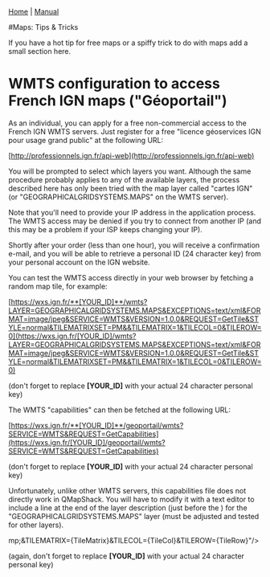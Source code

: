[Home](Home) | [Manual](DocMain)

#Maps: Tips & Tricks

If you have a hot tip for free maps or a spiffy trick to do with maps add a small section here.

# WMTS configuration to access French IGN maps ("Géoportail") #

As an individual, you can apply for a free non-commercial access to the French IGN WMTS servers.
Just register for a free "licence géoservices IGN pour usage grand public" at the following URL:

[http://professionnels.ign.fr/api-web](http://professionnels.ign.fr/api-web)

You will be prompted to select which layers you want. Although the same procedure probably applies to any of the available layers, the process described here has only been tried with the map layer called "cartes IGN" (or "GEOGRAPHICALGRIDSYSTEMS.MAPS" on the WMTS server).

Note that you'll need to provide your IP address in the application process. The WMTS access may be denied if you try to connect from another IP (and this may be a problem if your ISP keeps changing your IP).

Shortly after your order (less than one hour), you will receive a confirmation e-mail, and you will be able to retrieve a personal ID (24 character key) from your personal account on the IGN website.

You can test the WMTS access directly in your web browser by fetching a random map tile, for example:

[https://wxs.ign.fr/**[YOUR_ID]**/wmts?LAYER=GEOGRAPHICALGRIDSYSTEMS.MAPS&EXCEPTIONS=text/xml&FORMAT=image/jpeg&SERVICE=WMTS&VERSION=1.0.0&REQUEST=GetTile&STYLE=normal&TILEMATRIXSET=PM&&TILEMATRIX=1&TILECOL=0&TILEROW=0](https://wxs.ign.fr/[YOUR_ID]/wmts?LAYER=GEOGRAPHICALGRIDSYSTEMS.MAPS&EXCEPTIONS=text/xml&FORMAT=image/jpeg&SERVICE=WMTS&VERSION=1.0.0&REQUEST=GetTile&STYLE=normal&TILEMATRIXSET=PM&&TILEMATRIX=1&TILECOL=0&TILEROW=0)

(don't forget to replace **[YOUR_ID]** with your actual 24 character personal key)

The WMTS "capabilities" can then be fetched at the following URL:

[https://wxs.ign.fr/**[YOUR_ID]**/geoportail/wmts?SERVICE=WMTS&REQUEST=GetCapabilities](https://wxs.ign.fr/[YOUR_ID]/geoportail/wmts?SERVICE=WMTS&REQUEST=GetCapabilities)

(don't forget to replace **[YOUR_ID]** with your actual 24 character personal key)

Unfortunately, unlike other WMTS servers, this capabilities file does not directly work in QMapShack. You will have to modify it with a text editor to include a <ResourceURL> line at the end of the layer description (just before the </Layer>) for the "GEOGRAPHICALGRIDSYSTEMS.MAPS" layer (must be adjusted and tested for other layers).

<ResourceURL format="image/jpeg" resourceType="tile" template="https://wxs.ign.fr/**[YOUR_ID]**/geoportail/wmts?LAYER=GEOGRAPHICALGRIDSYSTEMS.MAPS&amp;EXCEPTIONS=text/xml&amp;FORMAT=image/jpeg&amp;SERVICE=WMTS&amp;VERSION=1.0.0&amp;REQUEST=GetTile&amp;STYLE=normal&amp;TILEMATRIXSET={TileMatrixSet}&amp;&amp;TILEMATRIX={TileMatrix}&amp;TILECOL={TileCol}&amp;TILEROW={TileRow}"/>mp;&amp;TILEMATRIX={TileMatrix}&amp;TILECOL={TileCol}&amp;TILEROW={TileRow}"/>

(again, don't forget to replace **[YOUR_ID]** with your actual 24 character personal key)
